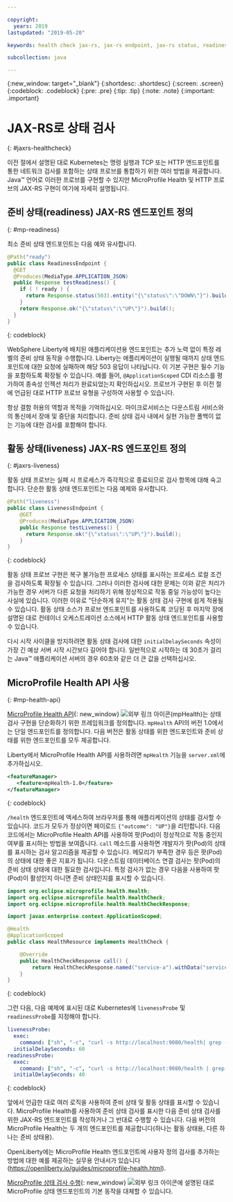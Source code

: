 ```yaml
---

copyright:
  years: 2019
lastupdated: "2019-05-20"

keywords: health check jax-rs, jax-rs endpoint, jax-rs status, readiness jax-rs, liveness jax-rs, microprofile health

subcollection: java

---
```


{:new_window: target="_blank"}
{:shortdesc: .shortdesc}
{:screen: .screen}
{:codeblock: .codeblock}
{:pre: .pre}
{:tip: .tip}
{:note: .note}
{:important: .important}

# JAX-RS로 상태 검사
{: #jaxrs-healthcheck}

이전 절에서 설명된 대로 Kubernetes는 명령 실행과 TCP 또는 HTTP 엔드포인트를 통한 네트워크 검사를 포함하는 상태 프로브를 통합하기 위한 여러 방법을 제공합니다. Java&trade; 언어로 이러한 프로브를 구현할 수 있지만 MicroProfile Health 및 HTTP 프로브의 JAX-RS 구현이 여기에 자세히 설명됩니다.

## 준비 상태(readiness) JAX-RS 엔드포인트 정의
{: #mp-readiness}

최소 준비 상태 엔드포인트는 다음 예와 유사합니다.

```java
@Path("ready")
public class ReadinessEndpoint {
  @GET
  @Produces(MediaType.APPLICATION_JSON)
  public Response testReadiness() {
    if ( ! ready ) {
      return Response.status(503).entity("{\"status\":\"DOWN\"}").build();
    }
    return Response.ok("{\"status\":\"UP\"}").build();
  }
}
```
{: codeblock}

WebSphere Liberty에 배치된 애플리케이션용 엔드포인트는 추가 노력 없이 특정 레벨의 준비 상태 동작을 수행합니다. Liberty는 애플리케이션이 실행될 때까지 상태 엔드포인트에 대한 요청에 실패하며 해당 503 응답이 나타납니다. 이 기본 구현은 필수 기능을 포함하도록 확장될 수 있습니다. 예를 들어, `@ApplicationScoped` CDI 리소스를 평가하여 종속성 인젝션 처리가 완료되었는지 확인하십시오. 프로브가 구현된 후 이전 절에 언급된 대로 HTTP 프로브 유형을 구성하여 사용할 수 있습니다.

항상 결함 허용의 역할과 목적을 기억하십시오. 마이크로서비스는 다운스트림 서비스와의 통신에서 장애 및 중단을 처리합니다. 준비 상태 검사 내에서 실현 가능한 폴백이 없는 기능에 대한 검사를 포함해야 합니다.

## 활동 상태(liveness) JAX-RS 엔드포인트 정의
{: #jaxrs-liveness}

활동 상태 프로브는 실패 시 프로세스가 즉각적으로 종료되므로 검사 항목에 대해 숙고합니다. 단순한 활동 상태 엔드포인트는 다음 예제와 유사합니다.

```java
@Path("liveness")
public class LivenessEndpoint {
    @GET
    @Produces(MediaType.APPLICATION_JSON)
    public Response testLiveness() {
      return Response.ok("{\"status\":\"UP\"}").build();
    }
}
```
{: codeblock}

활동 상태 프로브 구현은 복구 불가능한 프로세스 상태를 표시하는 프로세스 로컬 조건을 검사하도록 확장될 수 있습니다. 그러나 이러한 검사에 대한 문제는 이와 같은 처리가 가능한 경우 서버가 다른 요청을 처리하기 위해 정상적으로 작동 중일 가능성이 높다는 사실에 있습니다. 이러한 이유로 "단순하게 유지"는 활동 상태 검사 구현에 쉽게 적용될 수 있습니다. 활동 상태 소스가 프로브 엔드포인트를 사용하도록 코딩된 후 마지막 장에 설명된 대로 컨테이너 오케스트레이션 소스에서 HTTP 활동 상태 엔드포인트를 사용할 수 있습니다.

다시 시작 사이클을 방지하려면 활동 상태 검사에 대한 `initialDelaySeconds` 속성이 가장 긴 예상 서버 시작 시간보다 길어야 합니다. 일반적으로 시작하는 데 30초가 걸리는 Java&trade; 애플리케이션 서버의 경우 60초와 같은 더 큰 값을 선택하십시오.

## MicroProfile Health API 사용
{: #mp-health-api}

[MicroProfile Health API](https://www.ibm.com/support/knowledgecenter/en/SSEQTP_liberty/com.ibm.websphere.wlp.doc/ae/twlp_microprofile_healthcheck.html){: new_window} ![외부 링크 아이콘](../icons/launch-glyph.svg "외부 링크 아이콘")(mpHealth)는 상태 검사 구현을 단순화하기 위한 프레임워크를 정의합니다. `mpHealth` API의 버전 1.0에서는 단일 엔드포인트를 정의합니다. 다음 버전은 활동 상태를 위한 엔드포인트와 준비 상태를 위한 엔드포인트를 모두 제공합니다.

Liberty에서 MicroProfile Health API를 사용하려면 `mpHealth` 기능을 `server.xml`에 추가하십시오.

```xml
<featureManager>
   <feature>mpHealth-1.0</feature>
</featureManager>
```
{: codeblock}

`/health` 엔드포인트에 액세스하여 브라우저를 통해 애플리케이션의 상태를 검사할 수 있습니다. 코드가 모두가 정상이면 페이로드 `{"outcome": "UP"}`을 리턴합니다. 다음 코드에서는 MicroProfile Health API를 사용하여 팟(Pod)이 정상적으로 작동 중인지 여부를 표시하는 방법을 보여줍니다. `call` 메소드를 사용하면 개발자가 팟(Pod)의 상태를 표시하는 검사 알고리즘을 제공할 수 있습니다. 메모리가 부족한 경우 등은 팟(Pod)의 상태에 대한 좋은 지표가 됩니다. 다운스트림 데이터베이스 연결 검사는 팟(Pod)의 준비 상태 상태에 대한 필요한 검사입니다. 특정 검사가 없는 경우 다음을 사용하여 팟(Pod)이 활성인지 아니면 준비 상태인지를 표시할 수 있습니다.

```java
import org.eclipse.microprofile.health.Health;
import org.eclipse.microprofile.health.HealthCheck;
import org.eclipse.microprofile.health.HealthCheckResponse;

import javax.enterprise.context.ApplicationScoped;

@Health
@ApplicationScoped
public class HealthResource implements HealthCheck {

    @Override
    public HealthCheckResponse call() {
        return HealthCheckResponse.named("service-a").withData("service-a", "ok").up().build();
    }
}
```
{: codeblock}

그런 다음, 다음 예제에 표시된 대로 Kubernetes에 `livenessProbe` 및 `readinessProbe`를 지정해야 합니다.
```yaml
livenessProbe:
  exec:
    command: ["sh", "-c", "curl -s http://localhost:9080/health| grep -q service-a"]
  initialDelaySeconds: 60
readinessProbe:
  exec:
    command: ["sh", "-c", "curl -s http://localhost:9080/health | grep -q service-a"]
  initialDelaySeconds: 40
```
{: codeblock}

앞에서 언급한 대로 여러 로직을 사용하여 준비 상태 및 활동 상태를 표시할 수 있습니다. MicroProfile Health를 사용하여 준비 상태 검사를 표시한 다음 준비 상태 검사를 위한 JAX-RS 엔드포인트를 작성하거나 그 반대로 수행할 수 있습니다. 다음 버전의 MicroProfile Health는 두 개의 엔드포인트를 제공합니다(하나는 활동 상태용, 다른 하나는 준비 상태용).

OpenLiberty에는 MicroProfile Health 엔드포인트에 사용자 정의 검사를 추가하는 방법에 대한 예를 제공하는 실무용 안내서가 있습니다(https://openliberty.io/guides/microprofile-health.html).

[MicroProfile 상태 검사 수행](https://www.ibm.com/support/knowledgecenter/en/SSEQTP_liberty/com.ibm.websphere.wlp.doc/ae/twlp_microprofile_healthcheck.html){: new_window} ![외부 링크 아이콘](../icons/launch-glyph.svg "외부 링크 아이콘")에 설명된 대로 MicroProfile 상태 엔드포인트의 기본 동작을 대체할 수 있습니다.
